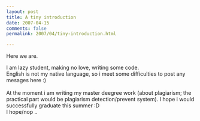 ```yaml
---
layout: post
title: A tiny introduction
date: 2007-04-15
comments: false
permalink: 2007/04/tiny-introduction.html

---
```


Here we are.

I am lazy student, making no love, writing some code.<br />English is not my native language, so i meet some difficulties to post any mesages here :)<br /><br />At the moment i am writing my master deegree work (about plagiarism; the practical part would be plagiarism detection/prevent system). I hope i would successfully graduate this summer :D<br />I hope/nop ..
